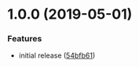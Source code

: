 # 1.0.0 (2019-05-01)


### Features

* initial release ([54bfb61](https://github.com/innovationnorway/terraform-azurerm-autoscale/commit/54bfb61))
